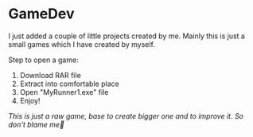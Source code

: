 # GameDev
I just added a couple of little projects created by me. Mainly this is just a small games which I have created by myself. 


Step to open a game:
1) Download RAR file
2) Extract into comfortable place
3) Open "MyRunner1.exe" file
4) Enjoy!


*This is just a raw game, base to create bigger one and to improve it. So don't blame me🤔*
